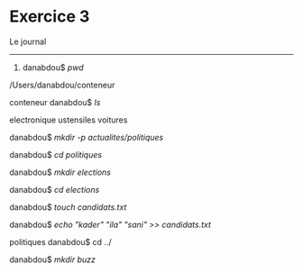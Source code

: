 # **Exercice 3**
Le journal
_______________________________

1. danabdou$ *pwd*

/Users/danabdou/conteneur

conteneur danabdou$ *ls*

electronique	ustensiles	voitures

danabdou$ *mkdir -p actualites/politiques*

danabdou$ *cd politiques*

danabdou$ *mkdir elections*

danabdou$ *cd elections*

danabdou$ *touch candidats.txt*

danabdou$ *echo "kader" "ila" "sani" >> candidats.txt*

politiques danabdou$ cd ../

danabdou$ *mkdir buzz*
 